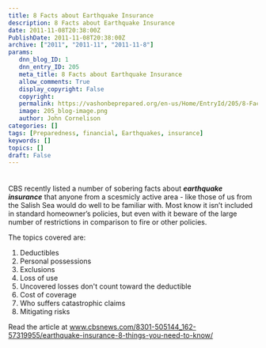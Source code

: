 ```yaml
---
title: 8 Facts about Earthquake Insurance
description: 8 Facts about Earthquake Insurance
date: 2011-11-08T20:38:00Z
PublishDate: 2011-11-08T20:38:00Z
archive: ["2011", "2011-11", "2011-11-8"]
params:
   dnn_blog_ID: 1
   dnn_entry_ID: 205
   meta_title: 8 Facts about Earthquake Insurance
   allow_comments: True
   display_copyright: False
   copyright: 
   permalink: https://vashonbeprepared.org/en-us/Home/EntryId/205/8-Facts-about-Earthquake-Insurance
   image: 205_blog-image.png
   author: John Cornelison
categories: []
tags: [Preparedness, financial, Earthquakes, insurance]
keywords: []
topics: []
draft: False
---
```


<div class="wlWriterHeaderFooter" style="padding-bottom: 4px; margin: 0px; padding-left: 0px; padding-right: 0px; float: none; padding-top: 4px;"></div>
<p>CBS recently listed a number of sobering facts about <em><strong>earthquake insurance</strong></em> that anyone from a scesmicly active area - like those of us from the Salish Sea would do well to be familiar with. Most know it isn&rsquo;t included in standard homeowner&rsquo;s policies, but even with it beware of the large number of restrictions in comparison to fire or other policies.</p>
<p>The topics covered are:</p>
<ol>
    <li>Deductibles </li>
    <li>Personal possessions </li>
    <li>Exclusions </li>
    <li>Loss of use </li>
    <li>Uncovered losses don't count toward the deductible </li>
    <li>Cost of coverage </li>
    <li>Who suffers catastrophic claims </li>
    <li>Mitigating risks </li>
</ol>
<p>Read the article at <a href="http://www.cbsnews.com/8301-505144_162-57319955/earthquake-insurance-8-things-you-need-to-know/" title="http://www.cbsnews.com/8301-505144_162-57319955/earthquake-insurance-8-things-you-need-to-know/">www.cbsnews.com/8301-505144_162-57319955/earthquake-insurance-8-things-you-need-to-know/</a></p>
